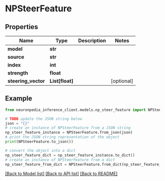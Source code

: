 # NPSteerFeature


## Properties

Name | Type | Description | Notes
------------ | ------------- | ------------- | -------------
**model** | **str** |  | 
**source** | **str** |  | 
**index** | **int** |  | 
**strength** | **float** |  | 
**steering_vector** | **List[float]** |  | [optional] 

## Example

```python
from neuronpedia_inference_client.models.np_steer_feature import NPSteerFeature

# TODO update the JSON string below
json = "{}"
# create an instance of NPSteerFeature from a JSON string
np_steer_feature_instance = NPSteerFeature.from_json(json)
# print the JSON string representation of the object
print(NPSteerFeature.to_json())

# convert the object into a dict
np_steer_feature_dict = np_steer_feature_instance.to_dict()
# create an instance of NPSteerFeature from a dict
np_steer_feature_from_dict = NPSteerFeature.from_dict(np_steer_feature_dict)
```
[[Back to Model list]](../README.md#documentation-for-models) [[Back to API list]](../README.md#documentation-for-api-endpoints) [[Back to README]](../README.md)


